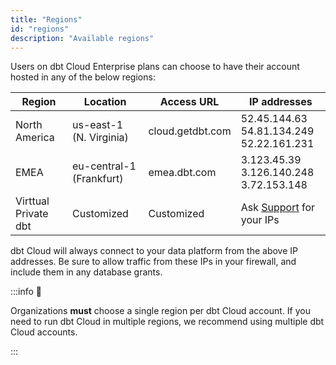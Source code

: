 ```yaml
---
title: "Regions"
id: "regions"
description: "Available regions"
---
```


Users on dbt Cloud Enterprise plans can choose to have their account hosted in any of the below regions:

| Region | Location | Access URL | IP addresses | 
|--------|----------|------------|--------------|
| North America | us-east-1 (N. Virginia) | cloud.getdbt.com | 52.45.144.63 <br /> 54.81.134.249 <br />52.22.161.231 |
| EMEA | eu-central-1	(Frankfurt) | emea.dbt.com | 3.123.45.39 <br /> 3.126.140.248 <br /> 3.72.153.148 |
| Virttual Private dbt | Customized |  Customized | Ask [Support](/guides/legacy/getting-help#dbt-cloud-support) for your IPs |


dbt Cloud will always connect to your data platform from the above IP addresses. Be sure to allow traffic from these IPs in your firewall, and include them in any database grants.

:::info 📌

Organizations **must** choose a single region per dbt Cloud account. If you need to run dbt Cloud in multiple regions, we recommend using multiple dbt Cloud accounts. 

:::
